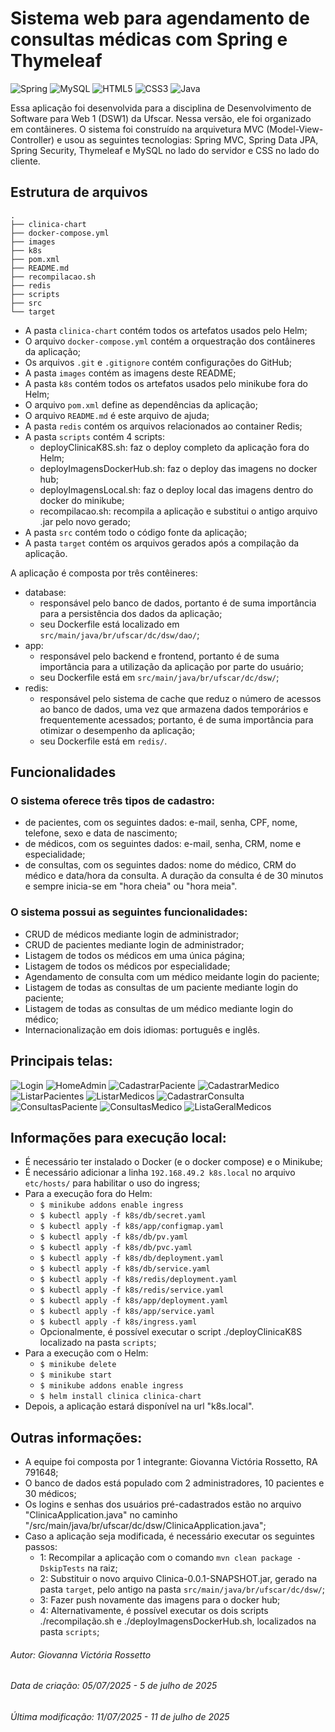 # Sistema web para agendamento de consultas médicas com Spring e Thymeleaf

![Spring](https://img.shields.io/badge/Spring-6DB33F?style=for-the-badge&logo=spring&logoColor=white)
![MySQL](https://img.shields.io/badge/MySQL-00000F?style=for-the-badge&logo=mysql&logoColor=white)
![HTML5](https://img.shields.io/badge/HTML5-E34F26?style=for-the-badge&logo=html5&logoColor=white)
![CSS3](https://img.shields.io/badge/CSS3-1572B6?style=for-the-badge&logo=css3&logoColor=white)
![Java](https://img.shields.io/badge/Java-ED8B00?style=for-the-badge&logo=openjdk&logoColor=white)

Essa aplicação foi desenvolvida para a disciplina de Desenvolvimento de Software para Web 1 (DSW1) da Ufscar. Nessa versão, ele foi organizado em contâineres. O sistema foi construído na arquivetura MVC (Model-View-Controller) e usou as seguintes tecnologias: Spring MVC, Spring Data JPA, Spring Security, Thymeleaf e MySQL no lado do servidor e CSS no lado do cliente.

## Estrutura de arquivos

```
.
├── clinica-chart
├── docker-compose.yml
├── images
├── k8s
├── pom.xml
├── README.md
├── recompilacao.sh
├── redis
├── scripts
├── src
└── target
```

- A pasta ```clinica-chart``` contém todos os artefatos usados pelo Helm;
- O arquivo ```docker-compose.yml``` contém a orquestração dos contâineres da aplicação;
- Os arquivos ```.git``` e ```.gitignore``` contém configurações do GitHub;
- A pasta ```images``` contém as imagens deste README;
- A pasta ```k8s``` contém todos os artefatos usados pelo minikube fora do Helm;
- O arquivo ```pom.xml``` define as dependências da aplicação;
- O arquivo ```README.md``` é este arquivo de ajuda;
- A pasta ```redis``` contém os arquivos relacionados ao container Redis;
- A pasta ```scripts``` contém 4 scripts:
  - deployClinicaK8S.sh: faz o deploy completo da aplicação fora do Helm;
  - deployImagensDockerHub.sh: faz o deploy das imagens no docker hub;
  - deployImagensLocal.sh: faz o deploy local das imagens dentro do docker do minikube;
  - recompilacao.sh: recompila a aplicação e substitui o antigo arquivo .jar pelo novo gerado;
- A pasta ```src``` contém todo o código fonte da aplicação;
- A pasta ```target``` contém os arquivos gerados após a compilação da aplicação.

A aplicação é composta por três contêineres:
- database:
  - responsável pelo banco de dados, portanto é de suma importância para a persistência dos dados da aplicação;
  - seu Dockerfile está localizado em ```src/main/java/br/ufscar/dc/dsw/dao/```;
- app:
  - responsável pelo backend e frontend, portanto é de suma importância para a utilização da aplicação por parte do usuário;
  - seu Dockerfile está em ```src/main/java/br/ufscar/dc/dsw/```;
- redis:
  - responsável pelo sistema de cache que reduz o número de acessos ao banco de dados, uma vez que armazena dados temporários e frequentemente acessados; portanto, é de suma importância para otimizar o desempenho da aplicação; 
  - seu Dockerfile está em ```redis/```.

## Funcionalidades

### O sistema oferece três tipos de cadastro:
  - de pacientes, com os seguintes dados: e-mail, senha, CPF, nome, telefone, sexo e data de nascimento;
  - de médicos, com os seguintes dados: e-mail, senha, CRM, nome e especialidade;
  - de consultas, com os seguintes dados: nome do médico, CRM do médico e data/hora da consulta. A duração da consulta é de 30 minutos e sempre inicia-se em "hora cheia" ou "hora meia".

### O sistema possui as seguintes funcionalidades:
  - CRUD de médicos mediante login de administrador;
  - CRUD de pacientes mediante login de administrador;
  - Listagem de todos os médicos em uma única página;
  - Listagem de todos os médicos por especialidade;
  - Agendamento de consulta com um médico meidante login do paciente;
  - Listagem de todas as consultas de um paciente mediante login do paciente;
  - Listagem de todas as consultas de um médico mediante login do médico;
  - Internacionalização em dois idiomas: português e inglês.

## Principais telas:

![Login](images/login.png)
![HomeAdmin](images/homeAdmin.png)
![CadastrarPaciente](images/cadastrarPaciente.png)
![CadastrarMedico](images/cadastroMedico.png)
![ListarPacientes](images/listaPaciente.png)
![ListarMedicos](images/listaMedicos.png)
![CadastrarConsulta](images/cadastrarConsulta.png)
![ConsultasPaciente](images/consultasPaciente.png)
![ConsultasMedico](images/consultasMedico.png)
![ListaGeralMedicos](images/listaGeral.png)

## Informações para execução local:
  - É necessário ter instalado o Docker (e o docker compose) e o Minikube;
  - É necessário adicionar a linha ```192.168.49.2 k8s.local``` no arquivo ```etc/hosts/``` para habilitar o uso do ingress;
  - Para a execução fora do Helm:
    - ```$ minikube addons enable ingress```
    - ```$ kubectl apply -f k8s/db/secret.yaml```
    - ```$ kubectl apply -f k8s/app/configmap.yaml```
    - ```$ kubectl apply -f k8s/db/pv.yaml```
    - ```$ kubectl apply -f k8s/db/pvc.yaml```
    - ```$ kubectl apply -f k8s/db/deployment.yaml```
    - ```$ kubectl apply -f k8s/db/service.yaml```
    - ```$ kubectl apply -f k8s/redis/deployment.yaml```
    - ```$ kubectl apply -f k8s/redis/service.yaml```
    - ```$ kubectl apply -f k8s/app/deployment.yaml```
    - ```$ kubectl apply -f k8s/app/service.yaml```
    - ```$ kubectl apply -f k8s/ingress.yaml```
    - Opcionalmente, é possível executar o script ./deployClinicaK8S localizado na pasta ```scripts```;
  - Para a execução com o Helm:
    - ```$ minikube delete```
    - ```$ minikube start```
    - ```$ minikube addons enable ingress```
    - ```$ helm install clinica clinica-chart```
  - Depois, a aplicação estará disponível na url "k8s.local".

## Outras informações:
  - A equipe foi composta por 1 integrante: Giovanna Victória Rossetto, RA 791648;
  - O banco de dados está populado com 2 administradores, 10 pacientes e 30 médicos;
  - Os logins e senhas dos usuários pré-cadastrados estão no arquivo "ClinicaApplication.java" no caminho "/src/main/java/br/ufscar/dc/dsw/ClinicaApplication.java";
  - Caso a aplicação seja modificada, é necessário executar os seguintes passos:
    - 1: Recompilar a aplicação com o comando ```mvn clean package -DskipTests``` na raiz;
    - 2: Substituir o novo arquivo Clinica-0.0.1-SNAPSHOT.jar, gerado na pasta ```target```, pelo antigo na pasta ```src/main/java/br/ufscar/dc/dsw/```;
    - 3: Fazer push novamente das imagens para o docker hub;
    - 4: Alternativamente, é possível executar os dois scripts ./recompilação.sh e ./deployImagensDockerHub.sh, localizados na pasta ```scripts```;

###### Autor: Giovanna Victória Rossetto
###### Data de criação: 05/07/2025 - 5 de julho de 2025
###### Última modificação: 11/07/2025 - 11 de julho de 2025
